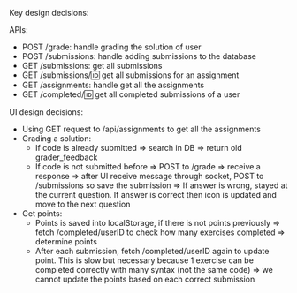 Key design decisions:

APIs:
- POST /grade: handle grading the solution of user
- POST /submissions: handle adding submissions to the database
- GET /submissions: get all submissions
- GET /submissions/:id: get all submissions for an assignment
- GET /assignments: handle get all the assignments
- GET /completed/:id: get all completed submissions of a user

UI design decisions:
- Using GET request to /api/assignments to get all the assignments
- Grading a solution: 
    + If code is already submitted => search in DB => return old grader_feedback
    + If code is not submitted before => POST to /grade => receive a response => after UI receive message through socket, POST to /submissions so save the submission => If answer is wrong, stayed at the current question. If answer is correct then icon is updated and move to the next question
- Get points:
    + Points is saved into localStorage, if there is not points previously => fetch /completed/userID to check how many exercises completed 
    => determine points
    + After each submission, fetch /completed/userID again to update point. This is slow but necessary because 1 exercise can be completed 
    correctly with many syntax (not the same code) => we cannot update the points based on each correct submission

